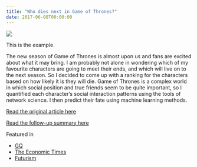 ```yaml
---
title: "Who dies next in Game of Thrones?"
date: 2017-06-08T00:00:00
---
```


![](game_of_thrones_network_full.png)

This is the example.


<!--more-->


The new season of Game of Thrones is almost upon us and fans are excited about what it may bring. I am probably not alone in wondering which of my favourite characters are going to meet their ends, and which will live on to the next season. So I decided to come up with a ranking for the characters based on how likely it is they will die. Game of Thrones is a complex world in which social position and true friends seem to be quite important, so I quantified each character’s social interaction patterns using the tools of network science. I then predict their fate using machine learning methods.

[Read the original article here](https://networkdatascience.ceu.edu/node/342)

[Read the follow-up summary here](https://arxiv.org/pdf/2110.09856.pdf)

Featured in

- [GQ](https://www.gqindia.com/content/researcher-just-built-algorithm-predict-game-thrones-character-will-die-next)
- [The Economic Times](https://economictimes.indiatimes.com/magazines/panache/who-dies-next-in-game-of-thrones-this-computer-program-has-an-answer/articleshow/59722275.cms)
- [Futurism](https://futurism.com/a-researcher-just-made-an-algorithm-to-predict-which-game-of-thrones-characters-will-die)
